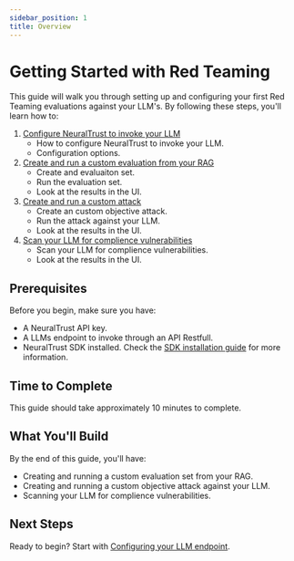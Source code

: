 ```yaml
---
sidebar_position: 1
title: Overview
---
```


# Getting Started with Red Teaming

This guide will walk you through setting up and configuring your first Red Teaming evaluations against your LLM's. By following these steps, you'll learn how to:

1. [Configure NeuralTrust to invoke your LLM](./configure-llm-endpoint.md)
   - How to configure NeuralTrust to invoke your LLM.
   - Configuration options.
2. [Create and run a custom evaluation from your RAG](./create-functional-evaluation-set.md)
   - Create and evaluaiton set.
   - Run the evaluation set.
   - Look at the results in the UI.
3. [Create and run a custom attack](./run-custom-attack.md)
   - Create an custom objective attack.
   - Run the attack against your LLM.
   - Look at the results in the UI.
4. [Scan your LLM for complience vulnerabilities](./run-complience-scan.md)
   - Scan your LLM for complience vulnerabilities.
   - Look at the results in the UI.

## Prerequisites

Before you begin, make sure you have:

- A NeuralTrust API key.
- A LLMs endpoint to invoke through an API Restfull.
- NeuralTrust SDK installed. Check the [SDK installation guide](docs/sdks/python-sdk/installation.md) for more information.

## Time to Complete

This guide should take approximately 10 minutes to complete.

## What You'll Build

By the end of this guide, you'll have:

- Creating and running a custom evaluation set from your RAG.
- Creating and running a custom objective attack against your LLM.
- Scanning your LLM for complience vulnerabilities.

## Next Steps

Ready to begin? Start with [Configuring your LLM endpoint](./configure-llm-endpoint.md). 

